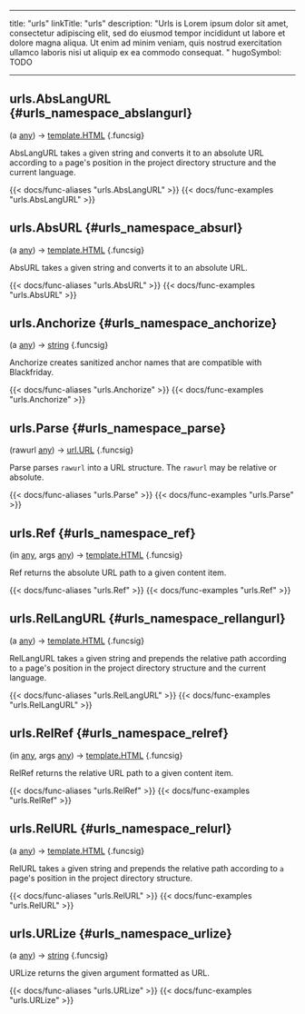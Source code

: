




---
title: "urls"
linkTitle: "urls"
description: "Urls is Lorem ipsum dolor sit amet, consectetur adipiscing elit, sed do eiusmod tempor incididunt ut labore et dolore magna aliqua. Ut enim ad minim veniam, quis nostrud exercitation ullamco laboris nisi ut aliquip ex ea commodo consequat. "
hugoSymbol: TODO




---















## urls.AbsLangURL {#urls_namespace_abslangurl}

\(a [any](/documentation/reference/gotypes/#any)\) → [template.HTML](/documentation/reference/gotypes/#templatehtml)
{.funcsig}


AbsLangURL takes `a` given string and converts it to an absolute URL according
to `a` page's position in the project directory structure and the current
language.

{{< docs/func-aliases "urls.AbsLangURL" >}}
{{< docs/func-examples "urls.AbsLangURL" >}}







## urls.AbsURL {#urls_namespace_absurl}

\(a [any](/documentation/reference/gotypes/#any)\) → [template.HTML](/documentation/reference/gotypes/#templatehtml)
{.funcsig}


AbsURL takes `a` given string and converts it to an absolute URL.

{{< docs/func-aliases "urls.AbsURL" >}}
{{< docs/func-examples "urls.AbsURL" >}}







## urls.Anchorize {#urls_namespace_anchorize}

\(a [any](/documentation/reference/gotypes/#any)\) → [string](/documentation/reference/gotypes/#string)
{.funcsig}


Anchorize creates sanitized anchor names that are compatible with Blackfriday.

{{< docs/func-aliases "urls.Anchorize" >}}
{{< docs/func-examples "urls.Anchorize" >}}







## urls.Parse {#urls_namespace_parse}

\(rawurl [any](/documentation/reference/gotypes/#any)\) → [url.URL](/documentation/reference/objects//url.url)
{.funcsig}


Parse parses `rawurl` into a URL structure. The `rawurl` may be relative or
absolute.

{{< docs/func-aliases "urls.Parse" >}}
{{< docs/func-examples "urls.Parse" >}}







## urls.Ref {#urls_namespace_ref}

\(in [any](/documentation/reference/gotypes/#any), args [any](/documentation/reference/gotypes/#any)\) → [template.HTML](/documentation/reference/gotypes/#templatehtml)
{.funcsig}


Ref returns the absolute URL path to a given content item.

{{< docs/func-aliases "urls.Ref" >}}
{{< docs/func-examples "urls.Ref" >}}







## urls.RelLangURL {#urls_namespace_rellangurl}

\(a [any](/documentation/reference/gotypes/#any)\) → [template.HTML](/documentation/reference/gotypes/#templatehtml)
{.funcsig}


RelLangURL takes `a` given string and prepends the relative path according to `a`
page's position in the project directory structure and the current language.

{{< docs/func-aliases "urls.RelLangURL" >}}
{{< docs/func-examples "urls.RelLangURL" >}}







## urls.RelRef {#urls_namespace_relref}

\(in [any](/documentation/reference/gotypes/#any), args [any](/documentation/reference/gotypes/#any)\) → [template.HTML](/documentation/reference/gotypes/#templatehtml)
{.funcsig}


RelRef returns the relative URL path to a given content item.

{{< docs/func-aliases "urls.RelRef" >}}
{{< docs/func-examples "urls.RelRef" >}}







## urls.RelURL {#urls_namespace_relurl}

\(a [any](/documentation/reference/gotypes/#any)\) → [template.HTML](/documentation/reference/gotypes/#templatehtml)
{.funcsig}


RelURL takes `a` given string and prepends the relative path according to `a`
page's position in the project directory structure.

{{< docs/func-aliases "urls.RelURL" >}}
{{< docs/func-examples "urls.RelURL" >}}







## urls.URLize {#urls_namespace_urlize}

\(a [any](/documentation/reference/gotypes/#any)\) → [string](/documentation/reference/gotypes/#string)
{.funcsig}


URLize returns the given argument formatted as URL.

{{< docs/func-aliases "urls.URLize" >}}
{{< docs/func-examples "urls.URLize" >}}





